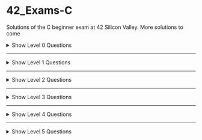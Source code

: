 # 42_Exams-C
Solutions of the C beginner exam at 42 Silicon Valley. More solutions to come

<details>
    <summary>Show Level 0 Questions</summary>

|Problems/Subjects                                              |Code                                                      |
|---------------------------------------------------------------|:--------------------------------------------------------:|
|[aff_a](level00/aff_a/subject.en.txt)                          |[:book:](level00/aff_a/aff_a.c)                           |
|[aff_first_param](level00/aff_first_param/subject.en.txt)      |[:book:](level00/aff_first_param/aff_first_param.c)       |
|[aff_last_param](level00/aff_last_param/subject.en.txt)        |[:book:](level00/aff_last_param/aff_last_param.c)         |
|[aff_z](level00/aff_z/subject.en.txt)                          |[:book:](level00/aff_z/aff_z.c)                           |
|[ft_countdown](level00/ft_countdown/subject.en.txt)            |[:book:](level00/ft_countdown/ft_countdown.c)             |
|[ft_print_numbers](level00/ft_print_numbers/subject.en.txt)    |[:book:](level00/ft_print_numbers/ft_print_numbers.c)     |
|[maff_alpha](level00/maff_alpha/subject.en.txt)                |[:book:](level00/maff_alpha/maff_alpha1.c)                |
|[maff_revalpha](level00/maff_revalpha/subject.en.txt)          |[:book:](level00/maff_revalpha/maff_revalpha.c)           |
|[only_a](level00/only_a/subject.en.txt)                        |[:book:](level00/only_a/only_a.c)                         |
|[only_z](level00/only_z/subject.en.txt)                        |[:book:](level00/only_z/only_z.c)                         |

</details>

---
<details>
    <summary>Show Level 1 Questions</summary>

|Problems/Subjects                                              | Code                                                     |
|---------------------------------------------------------------|:--------------------------------------------------------:|
|[first_word](level01/first_word/subject.en.txt)                |[:book:](level01/first_word/first_word.c)                 |
|[ft_strcpy](level01/ft_strcpy/subject.en.txt)                  |[:book:](level01/ft_strcpy/ft_strcpy.c)                   |
|[ft_swap](level01/ft_swap/subject.en.txt)                      |[:book:](level01/ft_swap/ft_swap.c)                       |
|[repeat_alpha](level01/repeat_alpha/subject.en.txt)            |[:book:](level01/repeat_alpha/repeat_alpha.c)             |
|[rev_print](level01/rev_print/subject.en.txt)                  |[:book:](level01/rev_print/rev_print.c)                   |
|[rot_13](level01/rot_13/subject.en.txt)                        |[:book:](level01/rot_13/rot_13.c)                         |
|[rotone](level01/rotone/subject.en.txt)                        |[:book:](level01/rotone/rotone.c)                         |
|[search_and_replace](level01/search_and_replace/subject.en.txt)|[:book:](level01/search_and_replace/search_and_replace.c)|
|[ulstr](level01/ulstr/subject.en.txt)                          |[:book:](level01/ulstr/ulstr.c)                           |
</details>

---
<details>
    <summary>Show Level 2 Questions</summary>
    
|Problems/Subjects                                              | Code                                                     |
|---------------------------------------------------------------|:--------------------------------------------------------:|
|[alpha_mirror](level02/alpha_mirror/subject.en.txt)            |[:book:](level02/alpha_mirror/alpha_mirror.c)             |
|[do_op](level02/do_op/subject.en.txt)                          |[:book:](level02/do_op/do_op.c)                          |
|[ft_strcmp](level02/ft_strcmp/subject.en.txt)                  |[:book:](level02/ft_strcmp/ft_strcmp.c)                   |
|[ft_strdup](level02/ft_strdup/subject.en.txt)                  |[:book:](level02/ft_strdup/ft_strdup.c)                   |
|[ft_strrev](level02/ft_strrev/subject.en.txt)                  |[:book:](level02/ft_strrev/ft_strrev.c)                   |
|[inter](level02/inter/subject.en.txt)                          |[:book:](level02/inter/inter.c)                           |
|[last_word](level02/last_word/subject.en.txt)                  |[:book:](level02/last_word/last_word.c)                   |
|[max](level02/max/subject.en.txt)                              |[:book:](level02/max/max.c)                               |
|[print_bits](level02/print_bits/subject.en.txt)                |[:book:](level02/print_bits/print_bits.c)                 |
|[reverse_bits](level02/reverse_bits/subject.en.txt)            |[:book:](level02/reverse_bits/reverse_bits.c)             |
|[swap_bits](level02/swap_bits/subject.en.txt)                  |[:book:](level02/swap_bits/swap_bits.c)                   |
|[union](level02/union/subject.en.txt)                          |[:book:](level02/union/union.c)                           |
|[wdmatch](level02/wdmatch/subject.en.txt)                      |[:book:](level02/wdmatch/wdmatch.c)                       |
</details>

---
<details>
    <summary>Show Level 3 Questions</summary>
    
|Problems/Subjects                                              | Code                                                     |
|---------------------------------------------------------------|:--------------------------------------------------------:|
|[add_prime_sum](level03/add_prime_sum/subject.en.txt)          |[:book:](level03/add_prime_sum/add_prime_sum.c)           |
|[expand_str](level03/expand_str/subject.en.txt)                |[:book:](level03/expand_str/expand_str.c)                 |
|[ft_atoi_base](level03/ft_atoi_base/subject.en.txt)            |[:question:](level03/ft_atoi_base/ft_atoi_base.c)         |
|[ft_list_size](level03/ft_list_size/subject.en.txt)            |[:book:](level03/ft_list_size/ft_list_size.c) [:scroll:](level03/ft_list_size/ft_list.h)|
|[ft_range](level03/ft_range/subject.en.txt)                    |[:book:](level03/ft_range/ft_range.c)                     |
|[ft_rrange](level03/ft_rrange/subject.en.txt)                  |[:book:](level03/ft_rrange/ft_rrange.c)                   |
|[hidenp](level03/hidenp/subject.en.txt)                        |[:book:](level03/hidenp/hidenp.c)                         |
|[lcm](level03/lcm/subject.en.txt)                              |[:book:](level03/lcm/lcm.c)                               |
|[paramsum](level03/paramsum/subject.en.txt)                    |[:book:](level03/paramsum/paramsum.c)                     |
|[pgcd](level03/pgcd/subject.en.txt)                            |[:book:](level03/pgcd/pgcd.c)                             |
|[print_hex](level03/print_hex/subject.en.txt)                  |[:book:](level03/print_hex/print_hex.c)                   |
|[rstr_capitalizer](level03/rstr_capitalizer/subject.en.txt)    |[:book:](level03/rstr_capitalizer/rstr_capitalizer.c)     |
|[str_capitalizer](level03/str_capitalizer/subject.en.txt)      |[:book:](level03/str_capitalizer/str_capitalizer.c)       |
|[tab_mult](level03/tab_mult/subject.en.txt)                    |[:book:](level03/tab_mult/tab_mult.c)                     |
</details>

---
<details>
    <summary>Show Level 4 Questions</summary>
    
|Problems/Subjects                                              | Code                                                     |
|---------------------------------------------------------------|:--------------------------------------------------------:|
|[fprime](level04/fprime/subject.en.txt)                        |[:book:](level04/fprime/fprime.c)                         |
|[ft_itoa](level04/ft_itoa/subject.en.txt)                      |[:book:](level04/ft_itoa/ft_itoa.c)                       |
|[ft_list_foreach](level04/ft_list_foreach/subject.en.txt)      |[:book:](level04/ft_list_foreach/ft_list_foreach.c) [:scroll:](level04/ft_list_foreach/ft_list.h)
|[rev_wstr](level04/rev_wstr/subject.en.txt)                    |[:book:](level04/rev_wstr/rev_wstr.c)                     |
|[rostring](level04/rostring/subject.en.txt)           |[:question:](level04/rostring/rostring.c)                 |
|[sort_int_tab](level04/sort_int_tab/subject.en.txt)            |[:book:](level04/sort_int_tab/sort_int_tab.c)             |
</details>

---
<details>
    <summary>Show Level 5 Questions</summary>
    
|Problems/Subjects                                              | Code                                                     |
|---------------------------------------------------------------|:--------------------------------------------------------:|
|[brackets](level05/brackets/subject.en.txt)                    |[:book:](level05/brackets/brackets.c)                     |
|[ft_itoa_base](level05/ft_itoa_base/subject.en.txt)            |[:book:](level05/ft_itoa_base/ft_itoa_base.c)             |
</details>
